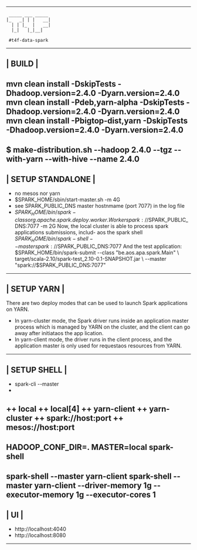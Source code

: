 -------------------------------------------------------------------------------
```
 _____ ___ _____ 
|_   _| | |   __|
  | | |_  |   __|
  |_|   |_|__|   
                                                           
 #t4f-data-spark
```
-------------------------------------------------------------------------------
| BUILD                                                                       |
-------------------------------------------------------------------------------
mvn clean install -DskipTests -Dhadoop.version=2.4.0 -Dyarn.version=2.4.0
mvn clean install -Pdeb,yarn-alpha -DskipTests -Dhadoop.version=2.4.0 -Dyarn.version=2.4.0
mvn clean install -Pbigtop-dist,yarn -DskipTests -Dhadoop.version=2.4.0 -Dyarn.version=2.4.0
-------------------------------------------------------------------------------
$ make-distribution.sh --hadoop 2.4.0 --tgz --with-yarn --with-hive --name 2.4.0
-------------------------------------------------------------------------------
| SETUP STANDALONE                                                            |
-------------------------------------------------------------------------------
+ no mesos nor yarn
+ $SPARK_HOME/sbin/start-master.sh -m 4G
+ see SPARK_PUBLIC_DNS master hostnmame (port 7077) in the  log file
+ $SPARK_HOME/bin/spark-class org.apache.spark.deploy.worker.Worker spark://$SPARK_PUBLIC_DNS:7077 -m 2G
Now, the local cluster is able to process spark applications submissions, includ-
aos the spark shell
$SPARK_HOME/bin/spark-shell --master spark://$SPARK_PUBLIC_DNS:7077
And the test application:
$SPARK_HOME/bin/spark-submit --class "be.aos.apa.spark.Main" \
  target/scala-2.10/spark-test_2.10-0.1-SNAPSHOT.jar \
  --master "spark://$SPARK_PUBLIC_DNS:7077"
-------------------------------------------------------------------------------
| SETUP YARN                                                                  |
-------------------------------------------------------------------------------
There are two deploy modes that can be used to launch Spark applications on YARN. 
+ In yarn-cluster mode, the Spark driver runs inside an application master process which is managed by YARN on the cluster, and the client can go away after initiataos the app
lication. 
+ In yarn-client mode, the driver runs in the client process, and the application master is only used for requestaos resources from YARN.
-------------------------------------------------------------------------------
| SETUP SHELL                                                                 |
-------------------------------------------------------------------------------
+ spark-cli --master <master-url>
+ <master-url>
++ local
++ local[4]
++ yarn-client
++ yarn-cluster
++ spark://host:port
++ mesos://host:port
-------------------------------------------------------------------------------
HADOOP_CONF_DIR=. MASTER=local spark-shell
-------------------------------------------------------------------------------
spark-shell --master yarn-client
spark-shell --master yarn-client --driver-memory 1g --executor-memory 1g --executor-cores 1
-------------------------------------------------------------------------------
| UI                                                                          |
-------------------------------------------------------------------------------
+ http://localhost:4040
+ http://localhost:8080
-------------------------------------------------------------------------------
